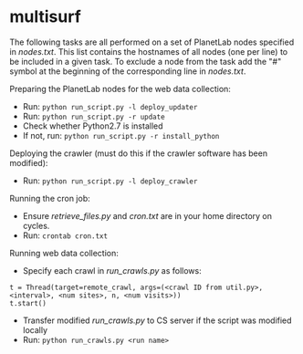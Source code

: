 multisurf
=========

The following tasks are all performed on a set of PlanetLab nodes specified
in *nodes.txt*. This list contains the hostnames of all nodes (one per line)
to be included in a given task. To exclude a node from the task add the 
"#" symbol at the beginning of the corresponding line in *nodes.txt*.

Preparing the PlanetLab nodes for the web data collection:
- Run: ```python run_script.py -l deploy_updater```
- Run: ```python run_script.py -r update```
- Check whether Python2.7 is installed
- If not, run: ```python run_script.py -r install_python```

Deploying the crawler (must do this if the crawler software has been modified):
- Run: ```python run_script.py -l deploy_crawler```

Running the cron job:
- Ensure *retrieve_files.py* and *cron.txt* are in your home directory on cycles.
- Run: ```crontab cron.txt```

Running web data collection:
- Specify each crawl in *run_crawls.py* as follows:
```
t = Thread(target=remote_crawl, args=(<crawl ID from util.py>, <interval>, <num sites>, n, <num visits>))
t.start()
```

- Transfer modified *run_crawls.py* to CS server if the script was modified locally
- Run: ```python run_crawls.py <run name>```
